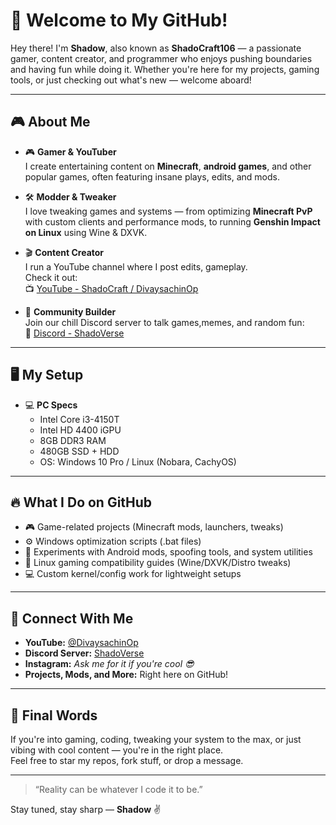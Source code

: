 # 👋 Welcome to My GitHub!

Hey there! I'm **Shadow**, also known as **ShadoCraft106** — a passionate gamer, content creator, and programmer who enjoys pushing boundaries and having fun while doing it. Whether you're here for my projects, gaming tools, or just checking out what's new — welcome aboard!

---

## 🎮 About Me

- 🎮 **Gamer & YouTuber**  
  I create entertaining content on **Minecraft**, **android games**, and other popular games, often featuring insane plays, edits, and mods.
  
- 🛠️ **Modder & Tweaker**  
  I love tweaking games and systems — from optimizing **Minecraft PvP** with custom clients and performance mods, to running **Genshin Impact on Linux** using Wine & DXVK.

- 🎬 **Content Creator**  
  I run a YouTube channel where I post edits, gameplay.  
  Check it out:  
  📺 [YouTube - ShadoCraft / DivaysachinOp](https://www.youtube.com/@DivaysachinOp?sub_confirmation=1)

- 💬 **Community Builder**  
  Join our chill Discord server to talk games,memes, and random fun:  
  🔗 [Discord - ShadoVerse](https://discord.gg/r9nHVDemqM)

---

## 🖥️ My Setup

- 💻 **PC Specs**  
  - Intel Core i3-4150T  
  - Intel HD 4400 iGPU  
  - 8GB DDR3 RAM  
  - 480GB SSD + HDD  
  - OS: Windows 10 Pro / Linux (Nobara, CachyOS)

---

## 🔥 What I Do on GitHub

- 🎮 Game-related projects (Minecraft mods, launchers, tweaks)
- ⚙️ Windows optimization scripts (.bat files)
- 🧪 Experiments with Android mods, spoofing tools, and system utilities
- 🐧 Linux gaming compatibility guides (Wine/DXVK/Distro tweaks)
- 💻 Custom kernel/config work for lightweight setups

---

## 📢 Connect With Me

- **YouTube:** [@DivaysachinOp](https://www.youtube.com/@DivaysachinOp?sub_confirmation=1)  
- **Discord Server:** [ShadoVerse](https://discord.gg/r9nHVDemqM)  
- **Instagram:** *Ask me for it if you're cool 😎*  
- **Projects, Mods, and More:** Right here on GitHub!

---

## 🌌 Final Words

If you're into gaming, coding, tweaking your system to the max, or just vibing with cool content — you're in the right place.  
Feel free to star my repos, fork stuff, or drop a message.  

---

> “Reality can be whatever I code it to be.”

Stay tuned, stay sharp — **Shadow** ✌️
